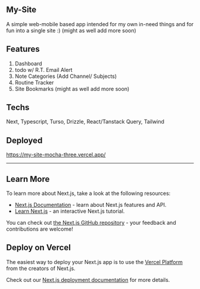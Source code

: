 ## My-Site

A simple web-mobile based app intended for my own in-need things and for fun into a single site :)
(might as well add more soon)

## Features 
1. Dashboard
2. todo w/ R.T. Email Alert
3. Note Categories (Add Channel/ Subjects)
4. Routine Tracker
5. Site Bookmarks
(might as well add more soon)

## Techs
Next, Typescript, Turso, Drizzle, React/Tanstack Query, Tailwind

## Deployed
https://my-site-mocha-three.vercel.app/

<hr/>

## Learn More

To learn more about Next.js, take a look at the following resources:

- [Next.js Documentation](https://nextjs.org/docs) - learn about Next.js features and API.
- [Learn Next.js](https://nextjs.org/learn) - an interactive Next.js tutorial.

You can check out [the Next.js GitHub repository](https://github.com/vercel/next.js/) - your feedback and contributions are welcome!

## Deploy on Vercel

The easiest way to deploy your Next.js app is to use the [Vercel Platform](https://vercel.com/new?utm_medium=default-template&filter=next.js&utm_source=create-next-app&utm_campaign=create-next-app-readme) from the creators of Next.js.

Check out our [Next.js deployment documentation](https://nextjs.org/docs/deployment) for more details.

